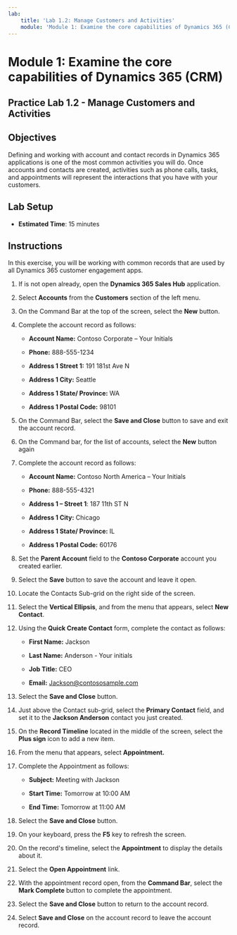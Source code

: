 ```yaml
---
lab:
    title: 'Lab 1.2: Manage Customers and Activities'
    module: 'Module 1: Examine the core capabilities of Dynamics 365 (CRM)'
---
```


Module 1: Examine the core capabilities of Dynamics 365 (CRM)
========================

## Practice Lab 1.2 - Manage Customers and Activities

## Objectives

Defining and working with account and contact records in Dynamics 365 applications is one of the most common activities you will do. Once accounts and contacts are created, activities such as phone calls, tasks, and appointments will represent the interactions that you have with your customers.

## Lab Setup

  - **Estimated Time**: 15 minutes

## Instructions

In this exercise, you will be working with common records that are used by all Dynamics 365 customer engagement apps. 

1. If is not open already, open the **Dynamics 365 Sales Hub** application. 

2. Select **Accounts** from the **Customers** section of the left menu. 

3. On the Command Bar at the top of the screen, select the **New** button.

4. Complete the account record as follows:

	- **Account Name:** Contoso Corporate – Your Initials

	- **Phone:** 888-555-1234

	- **Address 1 Street 1:** 191 181st Ave N

	- **Address 1 City:** Seattle

	- **Address 1 State/ Province:** WA

	- **Address 1 Postal Code:** 98101

5. On the Command Bar, select the **Save and Close** button to save and exit the account record.

6. On the Command bar, for the list of accounts, select the **New** button again

7. Complete the account record as follows:

	- **Account Name:** Contoso North America – Your Initials

	- **Phone:** 888-555-4321

	- **Address 1 – Street 1**: 187 11th ST N

	- **Address 1 City:** Chicago

	- **Address 1 State/ Province:** IL

	- **Address 1 Postal Code:** 60176

8. Set the **Parent Account** field to the **Contoso Corporate** account you created earlier. 

9. Select the **Save** button to save the account and leave it open. 

10. Locate the Contacts Sub-grid on the right side of the screen.

11. Select the **Vertical Ellipsis**, and from the menu that appears, select **New Contact**.

12. Using the **Quick Create Contact** form, complete the contact as follows:

	- **First Name:** Jackson

	- **Last Name:** Anderson - Your initials

	- **Job Title:** CEO

	- **Email:** Jackson@contososample.com

13. Select the **Save and Close** button.

14. Just above the Contact sub-grid, select the **Primary Contact** field, and set it to the **Jackson Anderson** contact you just created. 

15. On the **Record Timeline** located in the middle of the screen, select the **Plus sign** icon to add a new item. 

16. From the menu that appears, select **Appointment.**

17. Complete the Appointment as follows:

	- **Subject:** Meeting with Jackson

	- **Start Time:** Tomorrow at 10:00 AM 

	- **End Time:** Tomorrow at 11:00 AM 

18. Select the **Save and Close** button. 

19. On your keyboard, press the **F5** key to refresh the screen.     

20. On the record's timeline, select the **Appointment** to display the details about it.   

21. Select the **Open Appointment** link. 

22. With the appointment record open, from the **Command Bar**, select the **Mark Complete** button to complete the appointment. 

23. Select the **Save and Close** button to return to the account record.   

24. Select **Save and Close** on the account record to leave the account record.   
